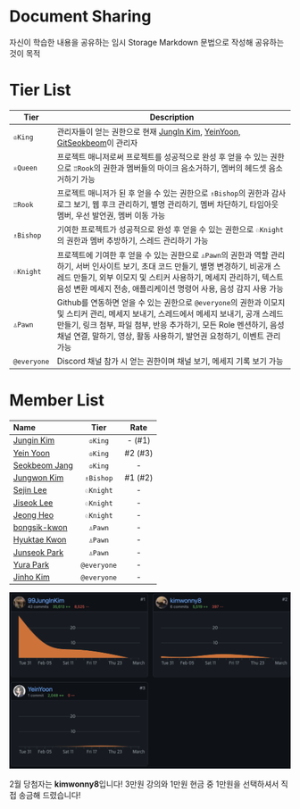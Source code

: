 # Document Sharing

자신이 학습한 내용을 공유하는 임시 Storage
Markdown 문법으로 작성해 공유하는 것이 목적

# Tier List

| Tier      | Description                                                  |
| --------- | ------------------------------------------------------------ |
| `♔King`     | 관리자들이 얻는 권한으로 현재 [JungIn Kim](https://github.com/99JungInKim), [YeinYoon](https://github.com/YeinYoon), [GitSeokbeom](https://github.com/GitSeokbeom)이 관리자 |
| `♕Queen`    | 프로젝트 매니저로써 프로젝트를 성공적으로 완성 후 얻을 수 있는 권한으로 `♖Rook`의 권한과 멤버들의 마이크 음소거하기, 멤버의 헤드셋 음소거하기 가능 |
| `♖Rook`     | 프로젝트 매니저가 된 후 얻을 수 있는 권한으로 `♗Bishop`의 권한과 감사 로그 보기, 웹 후크 관리하기, 별명 관리하기, 멤버 차단하기, 타임아웃 멤버, 우선 발언권, 멤버 이동 가능 |
| `♗Bishop`   | 기여한 프로젝트가 성공적으로 완성 후 얻을 수 있는 권한으로 `♘Knight`의 권한과 멤버 추방하기, 스레드 관리하기 가능 |
| `♘Knight`   | 프로젝트에 기여한 후 얻을 수 있는 권한으로 `♙Pawn`의 권한과 역할 관리하기, 서버 인사이트 보기, 초대 코드 만들기, 별명 변경하기, 비공개 스레드 만들기, 외부 이모지 및 스티커 사용하기, 메세지 관리하기, 텍스트 음성 변환 메세지 전송, 애플리케이션 명령어 사용, 음성 감지 사용 가능 |
| `♙Pawn`     | Github를 연동하면 얻을 수 있는 권한으로 `@everyone`의 권한과 이모지 및 스티커 관리, 메세지 보내기, 스레드에서 메세지 보내기, 공개 스레드 만들기, 링크 첨부, 파일 첨부, 반응 추가하기, 모든 Role 멘션하기, 음성 채널 연결, 말하기, 영상, 활동 사용하기, 발언권 요청하기, 이벤트 관리 가능 |
| `@everyone` | Discord 채널 참가 시 얻는 권한이며 채널 보기, 메세지 기록 보기 가능 |



# Member List

| Name                                       | Tier      | Rate    |
| :----------------------------------------- | :-------: | :-----: |
| [Jungin Kim](./jungin-kim/README.md)       | `♔King`     | - (#1)  |
| [Yein Yoon](./yein-yoon/README.md)         | `♔King`     | #2 (#3) |
| [Seokbeom Jang](./seokbeom-jang/README.md) | `♔King`     | -       |
| [Jungwon Kim](./jungwon-kim/README.md)     | `♗Bishop`   | #1 (#2) |
| [Sejin Lee](./sejin-lee/README.md)         | `♘Knight`   | -       |
| [Jiseok Lee](./jiseok-lee/README.md)       | `♘Knight`   | -       |
| [Jeong Heo](./jeong-heo/README.md)         | `♘Knight`   | -       |
| [bongsik-kwon](./bongsik-kwon/README.md)   | `♙Pawn`     | -       |
| [Hyuktae Kwon](./hyuktae-kwon/README.md)   | `♙Pawn`     | -       |
| [Junseok Park](./junseok-park/README.md)   | `♙Pawn`     | -       |
| [Yura Park](./yura-park/README.md)         | `@everyone` | -       |
| [Jinho Kim](./jinho-kim/README.md)         | `@everyone` | -       |

![2302](./README.assets/2302.png)

2월 당첨자는 **kimwonny8**입니다!
3만원 강의와 1만원 현금 중 1만원을 선택하셔서 직접 송금해 드렸습니다!
